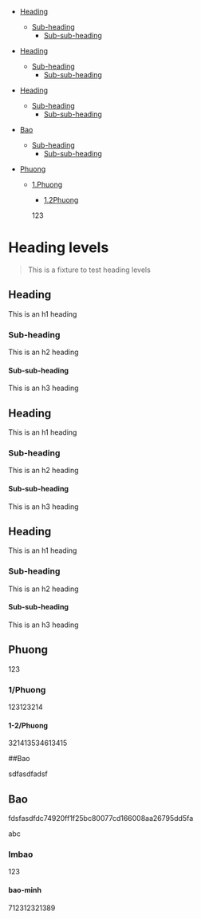 - [Heading](#heading)
  * [Sub-heading](#sub-heading)
    + [Sub-sub-heading](#sub-sub-heading)
- [Heading](#heading-1)
  * [Sub-heading](#sub-heading-1)
    + [Sub-sub-heading](#sub-sub-heading-1)
- [Heading](#heading-2)
  * [Sub-heading](#sub-heading-2)
    + [Sub-sub-heading](#sub-sub-heading-2)
    
- [Bao](#bao)
  * [Sub-heading](#lmbao)
     + [Sub-sub-heading](#bao-minh)
	 
- [Phuong](#phuong)
  * [1.Phuong](#1/phuong)
    + [1.2Phuong](#1-2/phuong)


	 
	 123
# Heading levels

> This is a fixture to test heading levels

<!-- toc -->

## Heading

This is an h1 heading

### Sub-heading

This is an h2 heading

#### Sub-sub-heading

This is an h3 heading

## Heading

This is an h1 heading

### Sub-heading

This is an h2 heading

#### Sub-sub-heading

This is an h3 heading

## Heading

This is an h1 heading

### Sub-heading

This is an h2 heading

#### Sub-sub-heading

This is an h3 heading


## Phuong

123

### 1/Phuong

123123214

#### 1-2/Phuong

321413534613415


##Bao

sdfasdfadsf

## Bao


fdsfasdfdc74920ff1f25bc80077cd166008aa26795dd5fa

abc

### lmbao

123

#### bao-minh

712312321389




